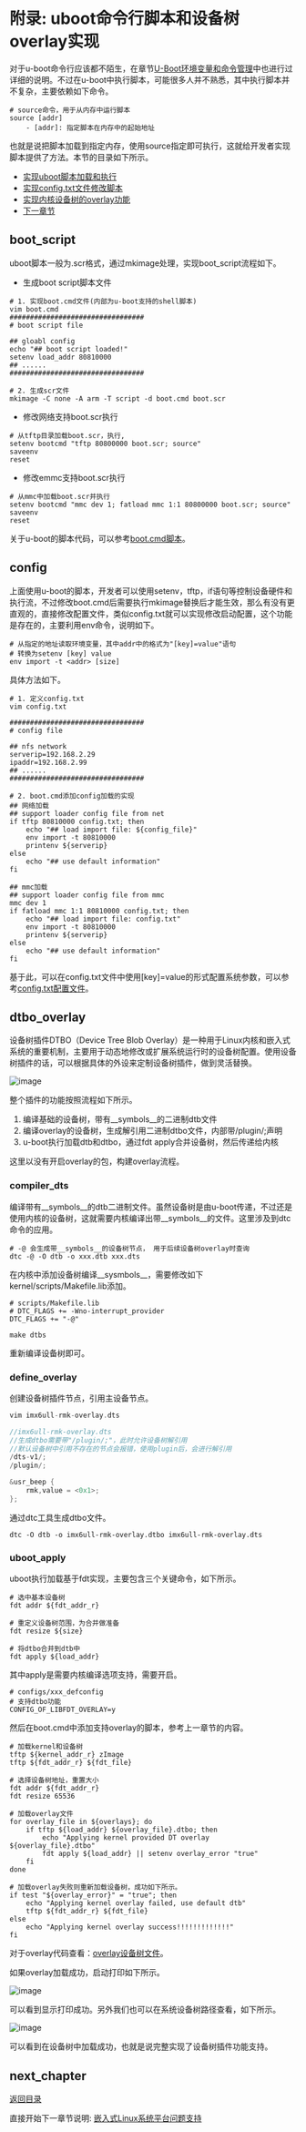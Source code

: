 # 附录: uboot命令行脚本和设备树overlay实现

对于u-boot命令行应该都不陌生，在章节[U-Boot环境变量和命令管理](./ch02-04.uboot_env.md)中也进行过详细的说明。不过在u-boot中执行脚本，可能很多人并不熟悉，其中执行脚本并不复杂，主要依赖如下命令。

```shell
# source命令，用于从内存中运行脚本
source [addr]
    - [addr]: 指定脚本在内存中的起始地址
```

也就是说把脚本加载到指定内存，使用source指定即可执行，这就给开发者实现脚本提供了方法。本节的目录如下所示。

- [实现uboot脚本加载和执行](#boot_script)
- [实现config.txt文件修改脚本](#config)
- [实现内核设备树的overlay功能](#dtbo_overlay)
- [下一章节](#next_chapter)

## boot_script

uboot脚本一般为.scr格式，通过mkimage处理，实现boot_script流程如下。

- 生成boot script脚本文件

```shell
# 1. 实现boot.cmd文件(内部为u-boot支持的shell脚本)
vim boot.cmd
#################################
# boot script file

## gloabl config
echo "## boot script loaded!"
setenv load_addr 80810000
## ......
#################################

# 2. 生成scr文件
mkimage -C none -A arm -T script -d boot.cmd boot.scr
```

- 修改网络支持boot.scr执行

```shell
# 从tftp目录加载boot.scr，执行, 
setenv bootcmd "tftp 80800000 boot.scr; source"
saveenv
reset
```

- 修改emmc支持boot.scr执行

```shell
# 从mmc中加载boot.scr并执行
setenv bootcmd "mmc dev 1; fatload mmc 1:1 80800000 boot.scr; source"
saveenv
reset
```

关于u-boot的脚本代码，可以参考[boot.cmd脚本](./file/ch02-x6/boot.cmd)。

## config

上面使用u-boot的脚本，开发者可以使用setenv，tftp，if语句等控制设备硬件和执行流，不过修改boot.cmd后需要执行mkimage替换后才能生效，那么有没有更直观的，直接修改配置文件，类似config.txt就可以实现修改启动配置，这个功能是存在的，主要利用env命令，说明如下。

```shell
# 从指定的地址读取环境变量，其中addr中的格式为"[key]=value"语句
# 转换为setenv [key] value
env import -t <addr> [size]
```

具体方法如下。

```shell
# 1. 定义config.txt
vim config.txt

#################################
# config file

## nfs network
serverip=192.168.2.29
ipaddr=192.168.2.99
## ......
#################################

# 2. boot.cmd添加config加载的实现
## 网络加载
## support loader config file from net
if tftp 80810000 config.txt; then
    echo "## load import file: ${config_file}"
    env import -t 80810000
    printenv ${serverip}
else
    echo "## use default information"
fi

## mmc加载
## support loader config file from mmc
mmc dev 1
if fatload mmc 1:1 80810000 config.txt; then
    echo "## load import file: config.txt"
    env import -t 80810000
    printenv ${serverip}
else
    echo "## use default information"
fi
```

基于此，可以在config.txt文件中使用[key]=value的形式配置系统参数，可以参考[config.txt配置文件](./file/ch02-x6/config.txt)。

## dtbo_overlay

设备树插件DTBO（Device Tree Blob Overlay）是一种用于Linux内核和嵌入式系统的重要机制，主要用于动态地修改或扩展系统运行时的设备树配置。使用设备树插件的话，可以根据具体的外设来定制设备树插件，做到灵活替换。

![image](./image/ch02-x6-02.png)

整个插件的功能按照流程如下所示。

1. 编译基础的设备树，带有__symbols__的二进制dtb文件
2. 编译overlay的设备树，生成解引用二进制dtbo文件，内部带/plugin/;声明
3. u-boot执行加载dtb和dtbo，通过fdt apply合并设备树，然后传递给内核

这里以没有开启overlay的包，构建overlay流程。

### compiler_dts

编译带有__symbols__的dtb二进制文件。虽然设备树是由u-boot传递，不过还是使用内核的设备树，这就需要内核编译出带__symbols__的文件。这里涉及到dtc命令的应用。

```shell
# -@ 会生成带__symbols__的设备树节点， 用于后续设备树overlay时查询
dtc -@ -O dtb -o xxx.dtb xxx.dts
```

在内核中添加设备树编译__sysmbols__，需要修改如下kernel/scripts/Makefile.lib添加。

```shell
# scripts/Makefile.lib
# DTC_FLAGS += -Wno-interrupt_provider
DTC_FLAGS += "-@"

make dtbs
```

重新编译设备树即可。

### define_overlay

创建设备树插件节点，引用主设备节点。

```c
vim imx6ull-rmk-overlay.dts

//imx6ull-rmk-overlay.dts
//生成dtbo需要带"/plugin/;"，此时允许设备树解引用
//默认设备树中引用不存在的节点会报错，使用plugin后，会进行解引用
/dts-v1/;
/plugin/;

&usr_beep {
    rmk,value = <0x1>;
};
```

通过dtc工具生成dtbo文件。

```shell
dtc -O dtb -o imx6ull-rmk-overlay.dtbo imx6ull-rmk-overlay.dts
```

### uboot_apply

uboot执行加载基于fdt实现，主要包含三个关键命令，如下所示。

```shell
# 选中基本设备树
fdt addr ${fdt_addr_r}

# 重定义设备树范围，为合并做准备
fdt resize ${size}

# 将dtbo合并到dtb中
fdt apply ${load_addr}
```

其中apply是需要内核编译选项支持，需要开启。

```shell
# configs/xxx_defconfig
# 支持dtbo功能
CONFIG_OF_LIBFDT_OVERLAY=y
```

然后在boot.cmd中添加支持overlay的脚本，参考上一章节的内容。

```shell
# 加载kernel和设备树
tftp ${kernel_addr_r} zImage
tftp ${fdt_addr_r} ${fdt_file}

# 选择设备树地址，重置大小
fdt addr ${fdt_addr_r}
fdt resize 65536

# 加载overlay文件
for overlay_file in ${overlays}; do
    if tftp ${load_addr} ${overlay_file}.dtbo; then
        echo "Applying kernel provided DT overlay ${overlay_file}.dtbo"
        fdt apply ${load_addr} || setenv overlay_error "true"
    fi
done

# 加载overlay失败则重新加载设备树，成功如下所示。
if test "${overlay_error}" = "true"; then
    echo "Applying kernel overlay failed, use default dtb"
    tftp ${fdt_addr_r} ${fdt_file}
else
    echo "Applying kernel overlay success!!!!!!!!!!!!!"
fi
```

对于overlay代码查看：[overlay设备树文件](./file/ch02-x6/imx6ull-rmk-overlay.dts)。

如果overlay加载成功，启动打印如下所示。

![image](./image/ch02-x6-03.png)

可以看到显示打印成功。另外我们也可以在系统设备树路径查看，如下所示。

![image](./image/ch02-x6-04.png)

可以看到在设备树中加载成功，也就是说完整实现了设备树插件功能支持。

## next_chapter

[返回目录](../README.md)

直接开始下一章节说明: [嵌入式Linux系统平台问题支持](./ch02-xz.system_feature_notes.md)
